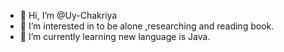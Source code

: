 - 👋 Hi, I’m @Uy-Chakriya
- 👀 I’m interested in to be alone ,researching and reading book.
- 🌱 I’m currently learning new language is Java.
  
